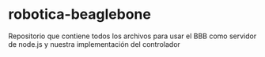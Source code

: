 # robotica-beaglebone


Repositorio que contiene todos los archivos para usar el BBB como servidor de node.js y nuestra implementación del controlador
